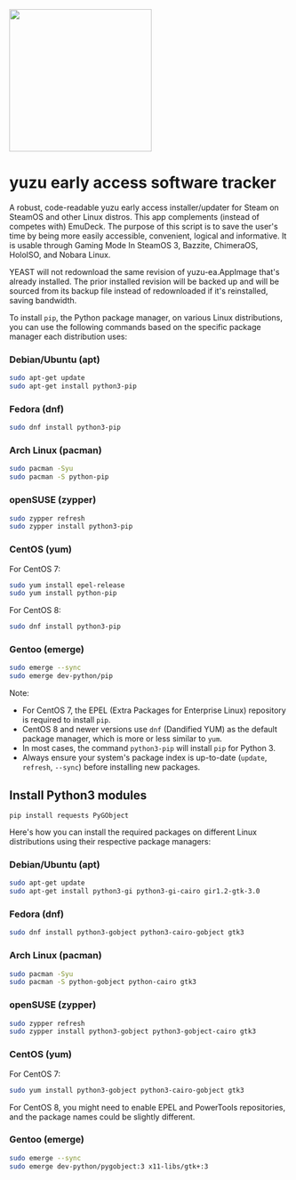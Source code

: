 <img src="https://raw.githubusercontent.com/styromaniac/YEAST/main/YEAST-capsule.png" width="256">

# yuzu early access software tracker

A robust, code-readable yuzu early access installer/updater for Steam on SteamOS and other Linux distros. This app complements (instead of competes with) EmuDeck. The purpose of this script is to save the user's time by being more easily accessible, convenient, logical and informative. It is usable through Gaming Mode In SteamOS 3, Bazzite, ChimeraOS, HoloISO, and Nobara Linux.

YEAST will not redownload the same revision of yuzu-ea.AppImage that's already installed. The prior installed revision will be backed up and will be sourced from its backup file instead of redownloaded if it's reinstalled, saving bandwidth.

To install `pip`, the Python package manager, on various Linux distributions, you can use the following commands based on the specific package manager each distribution uses:

### Debian/Ubuntu (apt)
```bash
sudo apt-get update
sudo apt-get install python3-pip
```

### Fedora (dnf)
```bash
sudo dnf install python3-pip
```

### Arch Linux (pacman)
```bash
sudo pacman -Syu
sudo pacman -S python-pip
```

### openSUSE (zypper)
```bash
sudo zypper refresh
sudo zypper install python3-pip
```

### CentOS (yum)
For CentOS 7:
```bash
sudo yum install epel-release
sudo yum install python-pip
```
For CentOS 8:
```bash
sudo dnf install python3-pip
```

### Gentoo (emerge)
```bash
sudo emerge --sync
sudo emerge dev-python/pip
```

Note:

- For CentOS 7, the EPEL (Extra Packages for Enterprise Linux) repository is required to install `pip`.
- CentOS 8 and newer versions use `dnf` (Dandified YUM) as the default package manager, which is more or less similar to `yum`.
- In most cases, the command `python3-pip` will install `pip` for Python 3.
- Always ensure your system's package index is up-to-date (`update`, `refresh`, `--sync`) before installing new packages.

## Install Python3 modules
```
pip install requests PyGObject
```
Here's how you can install the required packages on different Linux distributions using their respective package managers:

### Debian/Ubuntu (apt)
```bash
sudo apt-get update
sudo apt-get install python3-gi python3-gi-cairo gir1.2-gtk-3.0
```

### Fedora (dnf)
```bash
sudo dnf install python3-gobject python3-cairo-gobject gtk3
```

### Arch Linux (pacman)
```bash
sudo pacman -Syu
sudo pacman -S python-gobject python-cairo gtk3
```

### openSUSE (zypper)
```bash
sudo zypper refresh
sudo zypper install python3-gobject python3-gobject-cairo gtk3
```

### CentOS (yum)
For CentOS 7:
```bash
sudo yum install python3-gobject python3-cairo-gobject gtk3
```

For CentOS 8, you might need to enable EPEL and PowerTools repositories, and the package names could be slightly different. 

### Gentoo (emerge)
```bash
sudo emerge --sync
sudo emerge dev-python/pygobject:3 x11-libs/gtk+:3
```
